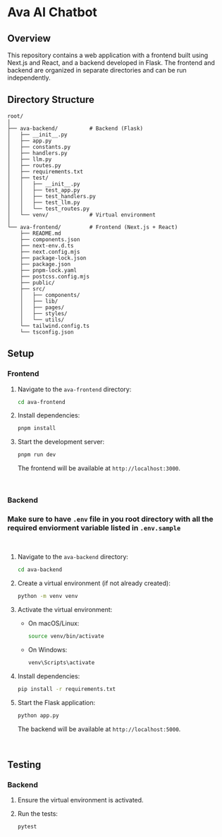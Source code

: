 # Ava AI Chatbot

## Overview

This repository contains a web application with a frontend built using Next.js and React, and a backend developed in Flask. The frontend and backend are organized in separate directories and can be run independently.

## Directory Structure
```
root/
│
├── ava-backend/          # Backend (Flask)
│   ├── __init__.py
│   ├── app.py
│   ├── constants.py
│   ├── handlers.py
│   ├── llm.py
│   ├── routes.py
│   ├── requirements.txt
│   ├── test/
│   │   ├── __init__.py
│   │   ├── test_app.py
│   │   ├── test_handlers.py
│   │   ├── test_llm.py
│   │   └── test_routes.py
│   └── venv/             # Virtual environment
│
└── ava-frontend/         # Frontend (Next.js + React)
    ├── README.md
    ├── components.json
    ├── next-env.d.ts
    ├── next.config.mjs
    ├── package-lock.json
    ├── package.json
    ├── pnpm-lock.yaml
    ├── postcss.config.mjs
    ├── public/
    ├── src/
    │   ├── components/
    │   ├── lib/
    │   ├── pages/
    │   ├── styles/
    │   └── utils/
    └── tailwind.config.ts
    └── tsconfig.json
```


## Setup

### Frontend

1. Navigate to the `ava-frontend` directory:
    ```sh
    cd ava-frontend
    ```

2. Install dependencies:
    ```sh
    pnpm install
    ```

3. Start the development server:
    ```sh
    pnpm run dev
    ```

   The frontend will be available at `http://localhost:3000`.

<br />


### Backend

### Make sure to have `.env` file in you root directory with all the required enviorment variable listed in `.env.sample`

<br />

1. Navigate to the `ava-backend` directory:
    ```sh
    cd ava-backend
    ```

2. Create a virtual environment (if not already created):
    ```sh
    python -m venv venv
    ```

3. Activate the virtual environment:
    - On macOS/Linux:
        ```sh
        source venv/bin/activate
        ```
    - On Windows:
        ```sh
        venv\Scripts\activate
        ```

4. Install dependencies:
    ```sh
    pip install -r requirements.txt
    ```

5. Start the Flask application:
    ```sh
    python app.py
    ```

   The backend will be available at `http://localhost:5000`.

<br />

## Testing

### Backend

1. Ensure the virtual environment is activated.

2. Run the tests:
    ```sh
    pytest
    ```

